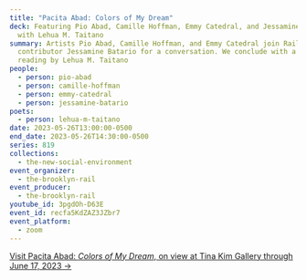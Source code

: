 ```yaml
---
title: "Pacita Abad: Colors of My Dream"
deck: Featuring Pio Abad, Camille Hoffman, Emmy Catedral, and Jessamine Batario,
  with Lehua M. Taitano
summary: Artists Pio Abad, Camille Hoffman, and Emmy Catedral join Rail
  contributor Jessamine Batario for a conversation. We conclude with a poetry
  reading by Lehua M. Taitano
people:
  - person: pio-abad
  - person: camille-hoffman
  - person: emmy-catedral
  - person: jessamine-batario
poets:
  - person: lehua-m-taitano
date: 2023-05-26T13:00:00-0500
end_date: 2023-05-26T14:30:00-0500
series: 819
collections:
  - the-new-social-environment
event_organizer:
  - the-brooklyn-rail
event_producer:
  - the-brooklyn-rail
youtube_id: 3pgdOh-D63E
event_id: recfa5KdZAZ3JZbr7
event_platform:
  - zoom
---
```

[V﻿isit Pacita Abad: *Colors of My Dream*, on view at Tina Kim Gallery through June 17, 2023 →](https://www.tinakimgallery.com/exhibitions/pacita-abad2#tab:thumbnails)